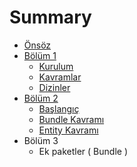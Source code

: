 # Summary

* [Önsöz](README.md)
* [Bölüm 1](bolum_1.md)
   * [Kurulum](kurulummd.md)
   * [Kavramlar](kavramlarmd.md)
   * [Dizinler](dizinler.md)
* [Bölüm 2](bolum_2.md)
   * [Başlangıç](baslangic.md)
   * [Bundle Kavramı](bundle_kavrami.md)
   * [Entity Kavramı](entity_kavrami.md)
* Bölüm 3
   * Ek paketler ( Bundle ) 

